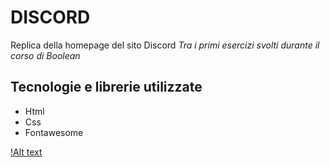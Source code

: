 # DISCORD

Replica della homepage del sito Discord
_Tra i primi esercizi svolti durante il corso di Boolean_

## Tecnologie e librerie utilizzate

- Html
- Css
- Fontawesome

[!Alt text](/img/discord-result.png)

